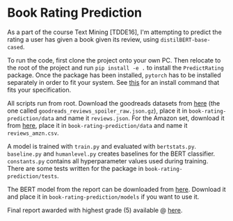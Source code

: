 # Book Rating Prediction
As a part of the course Text Mining [TDDE16], I'm attempting to predict the rating a user has given a book given its review, using `distilBERT-base-cased`. 

To run the code, first clone the project onto your own PC. Then relocate to the root of the project and run `pip install -e .` to install the `PredictRating` package. Once the package has been installed, `pytorch` has to be installed separately in order to fit your system. See [this](https://pytorch.org/get-started/locally/) for an install command that fits your specification.

All scripts run from root. Download the goodreads datasets from [here](https://mengtingwan.github.io/data/goodreads) (the one called `goodreads_reviews_spoiler_raw.json.gz`), place it in `book-rating-prediction/data` and name it `reviews.json`. For the Amazon set, download it from [here](https://www.kaggle.com/datasets/arhamrumi/amazon-product-reviews), place it in `book-rating-prediction/data` and name it `reviews_amzn.csv`.

A model is trained with `train.py` and evaluated with `bertstats.py`. `baseline.py` and `humanlevel.py` creates baselines for the BERT classifier. `constants.py` contains all hyperparameter values used during training. There are some tests written for the package in `book-rating-prediction/tests`.

The BERT model from the report can be downloaded from [here](https://bit.ly/41EqddH). Download it and place it in `book-rating-prediction/models` if you want to use it.

Final report awarded with highest grade (5) available @ [here](https://bit.ly/3QCNGph).
